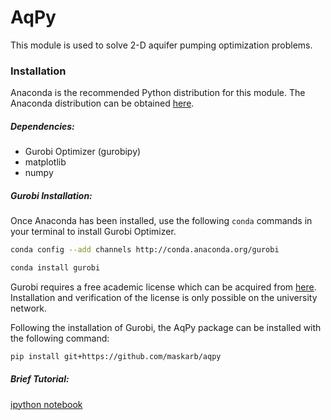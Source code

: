 # AqPy

This module is used to solve 2-D aquifer pumping optimization problems.


### Installation

Anaconda is the recommended Python distribution for this module. The Anaconda distribution can be obtained [here](https://www.anaconda.com/distribution/ "Anaconda Distribution Download").


##### Dependencies:

* Gurobi Optimizer (gurobipy)
* matplotlib
* numpy

##### Gurobi Installation:

Once Anaconda has been installed, use the following `conda` commands in your terminal to install Gurobi Optimizer.
```bash
conda config --add channels http://conda.anaconda.org/gurobi

conda install gurobi
```
Gurobi requires a free academic license which can be acquired from [here](https://user.gurobi.com/download/licenses/free-academic "Retrieving a Free Academic license"). Installation and verification of the license is only possible on the university network.

Following the installation of Gurobi, the AqPy package can be installed with the following command:
```bash
pip install git+https://github.com/maskarb/aqpy
```

##### Brief Tutorial:
[ipython notebook](https://github.com/maskarb/aqpy/tutorial/tutorial.ipynb)

